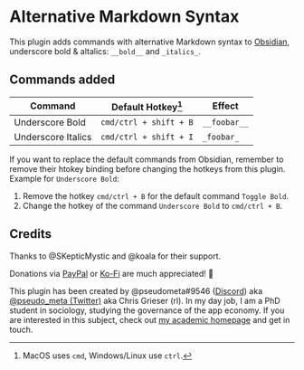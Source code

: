 # Alternative Markdown Syntax

This plugin adds commands with alternative Markdown syntax to [Obsidian](https://obsidian.md/), underscore bold & altalics: `__bold__` and `_italics_`.

## Commands added

| Command            | Default Hotkey[^1]     | Effect       |
| ------------------ | ---------------------- | ------------ |
| Underscore Bold    | `cmd/ctrl + shift + B` | `__foobar__` |
| Underscore Italics | `cmd/ctrl + shift + I` | `_foobar_`   |

If you want to replace the default commands from Obsidian, remember to remove their htokey binding before changing the hotkeys from this plugin. Example for `Underscore Bold`:
1. Remove the hotkey `cmd/ctrl + B` for the default command `Toggle Bold`.
2. Change the hotkey of the command `Underscore Bold` to `cmd/ctrl + B`.

## Credits

Thanks to @SKepticMystic and @koala for their support.

Donations via [PayPal](https://www.paypal.com/paypalme/ChrisGrieser) or [Ko-Fi](https://ko-fi.com/pseudometa) are much appreciated! 🙏

This plugin has been created by @pseudometa#9546 ([Discord](https://discord.gg/veuWUTm)) aka [@pseudo_meta (Twitter)](https://twitter.com/pseudo_meta) aka Chris Grieser (rl). In my day job, I am a PhD student in sociology, studying the governance of the app economy. If you are interested in this subject, check out [my academic homepage](https://chris-grieser.de/) and get in touch.


[^1]: MacOS uses `cmd`, Windows/Linux use `ctrl`.

